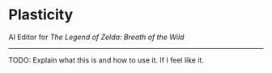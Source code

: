 # Plasticity

AI Editor for *The Legend of Zelda: Breath of the Wild*

---

TODO: Explain what this is and how to use it. If I feel like it.
